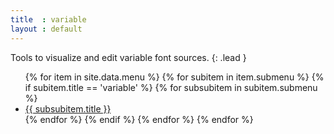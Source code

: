 ```yaml
---
title  : variable
layout : default
---
```


Tools to visualize and edit variable font sources.
{: .lead }

<ul>
  {% for item in site.data.menu %}
    {% for subitem in item.submenu %}
      {% if subitem.title == 'variable' %}
        {% for subsubitem in subitem.submenu %}
          <li><a href='{{ subsubitem.title | slugify }}'>{{ subsubitem.title }}</a></li>
        {% endfor %}
      {% endif %}
    {% endfor %}
  {% endfor %}
</ul>
